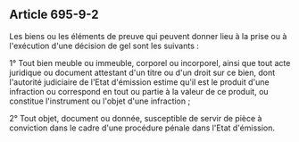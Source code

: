 Article 695-9-2
----
Les biens ou les éléments de preuve qui peuvent donner lieu à la prise ou à
l'exécution d'une décision de gel sont les suivants :

1° Tout bien meuble ou immeuble, corporel ou incorporel, ainsi que tout acte
juridique ou document attestant d'un titre ou d'un droit sur ce bien, dont
l'autorité judiciaire de l'Etat d'émission estime qu'il est le produit d'une
infraction ou correspond en tout ou partie à la valeur de ce produit, ou
constitue l'instrument ou l'objet d'une infraction ;

2° Tout objet, document ou donnée, susceptible de servir de pièce à conviction
dans le cadre d'une procédure pénale dans l'Etat d'émission.
